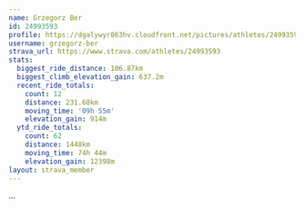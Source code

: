 ```yaml
---
name: Grzegorz Ber
id: 24993593
profile: https://dgalywyr863hv.cloudfront.net/pictures/athletes/24993593/7453165/11/large.jpg
username: grzegorz-ber
strava_url: https://www.strava.com/athletes/24993593
stats:
  biggest_ride_distance: 106.87km
  biggest_climb_elevation_gain: 637.2m
  recent_ride_totals:
    count: 12
    distance: 231.68km
    moving_time: '09h 55m'
    elevation_gain: 914m
  ytd_ride_totals:
    count: 62
    distance: 1448km
    moving_time: 74h 44m
    elevation_gain: 12398m
layout: strava_member
--- 
```

...
